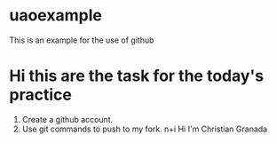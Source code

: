 # uaoexample
This is an example for the use of github

# Hi this are the task for the today's practice

1. Create a github account.
8.  Use git commands to push to my fork.
n+i Hi I'm Christian Granada
